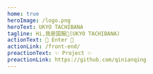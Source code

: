 ```yaml
---
home: true
heroImage: /logo.png
heroText: UKYO TACHIBANA
tagline: Hi,我是国服🍊(UKYO TACHIBANA)
actionText: 🌈 Enter 🌈
actionLink: /front-end/
preactionText: ✨ Project ✨
preactionLink: https://github.com/qinianqing
---
```

